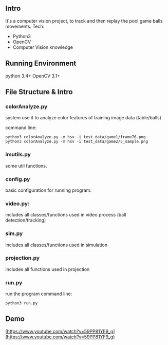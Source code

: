 ## Intro
It's a computer vision project, to track and then replay the pool game balls movements. Tech:
- Python3
- OpenCV
- Computer Vision knowledge

## Running Environment
python 3.4+ 
OpenCV 3.1+

## File Structure & Intro

### colorAnalyze.py
system use it to analyze color features of training image data (table/balls)

command line:
~~~
python3 colorAnalyze.py -m hsv -i test_data/game1/frame76.png
python3 colorAnalyze.py -m hsv -i test_data/game2/5_sample.png
~~~

### imutils.py
some util functions.

### config.py 
basic configuration for running program.

### video.py:
includes all classes/functions used in video process (ball detection/tracking)

### sim.py
includes all classes/functions used in simulation

### projection.py
includes all functions used in projection

### run.py
run the program
command line:
~~~
python3 run.py
~~~

## Demo
[https://www.youtube.com/watch?v=59PP81YF9_g](https://www.youtube.com/watch?v=59PP81YF9_g)
